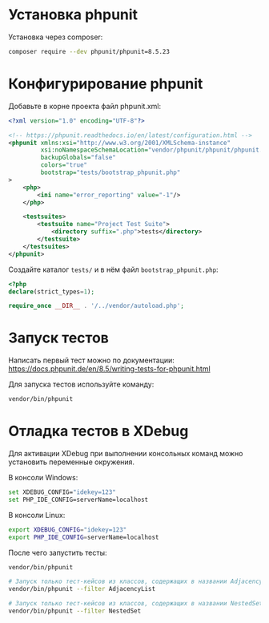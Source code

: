 # Установка phpunit

Установка через composer:

```bash
composer require --dev phpunit/phpunit=8.5.23
```

# Конфигурирование phpunit

Добавьте в корне проекта файл phpunit.xml:

```xml
<?xml version="1.0" encoding="UTF-8"?>

<!-- https://phpunit.readthedocs.io/en/latest/configuration.html -->
<phpunit xmlns:xsi="http://www.w3.org/2001/XMLSchema-instance"
         xsi:noNamespaceSchemaLocation="vendor/phpunit/phpunit/phpunit.xsd"
         backupGlobals="false"
         colors="true"
         bootstrap="tests/bootstrap_phpunit.php"
>
    <php>
        <ini name="error_reporting" value="-1"/>
    </php>

    <testsuites>
        <testsuite name="Project Test Suite">
            <directory suffix=".php">tests</directory>
        </testsuite>
    </testsuites>
</phpunit>
```

Создайте каталог `tests/` и в нём файл `bootstrap_phpunit.php`:

```php
<?php
declare(strict_types=1);

require_once __DIR__ . '/../vendor/autoload.php';
```

# Запуск тестов

Написать первый тест можно по документации: https://docs.phpunit.de/en/8.5/writing-tests-for-phpunit.html

Для запуска тестов используйте команду:

```bash
vendor/bin/phpunit
```

# Отладка тестов в XDebug

Для активации XDebug при выполнении консольных команд можно установить переменные окружения.

В консоли Windows:
```bash
set XDEBUG_CONFIG="idekey=123"
set PHP_IDE_CONFIG=serverName=localhost
```

В консоли Linux:
```bash
export XDEBUG_CONFIG="idekey=123"
export PHP_IDE_CONFIG=serverName=localhost
```

После чего запустить тесты:

```bash
vendor/bin/phpunit

# Запуск только тест-кейсов из классов, содержащих в названии AdjacencyList
vendor/bin/phpunit --filter AdjacencyList

# Запуск только тест-кейсов из классов, содержащих в названии NestedSet
vendor/bin/phpunit --filter NestedSet
```

